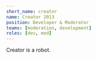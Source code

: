 ```yaml
---
short_name: creator
name: Creator 2013
position: Developer & Moderator
teams: [moderation, development]
roles: [dev, mod]
---
```

Creator is a robot.